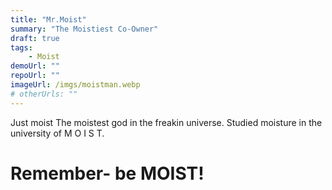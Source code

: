 ```yaml
---
title: "Mr.Moist"
summary: "The Moistiest Co-Owner"
draft: true
tags:
    - Moist
demoUrl: ""
repoUrl: ""
imageUrl: /imgs/moistman.webp
# otherUrls: ""
---
```


Just moist
The moistest god in the freakin universe.
Studied moisture in the university of M O I S T.

# Remember- be MOIST!
